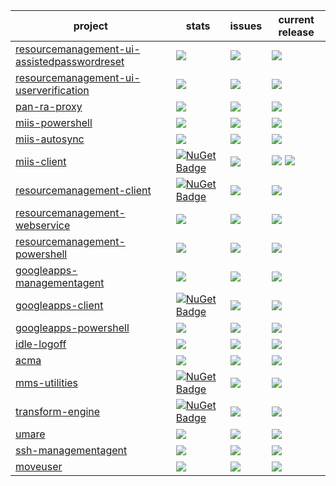 | project | stats | issues | current release |
| --- | --- | --- | --- |
| [resourcemanagement-ui-assistedpasswordreset](https://github.com/lithnet/resourcemanagement-ui-assistedpasswordreset) | ![](https://img.shields.io/github/downloads/lithnet/resourcemanagement-ui-assistedpasswordreset/total.svg?maxAge=2592000) | [![](https://img.shields.io/github/issues/lithnet/resourcemanagement-ui-assistedpasswordreset.svg)](https://github.com/lithnet/resourcemanagement-ui-assistedpasswordreset/issues) | ![](https://img.shields.io/github/release/lithnet/resourcemanagement-ui-assistedpasswordreset.svg) |
| [resourcemanagement-ui-userverification](https://github.com/lithnet/resourcemanagement-ui-userverification) | ![](https://img.shields.io/github/downloads/lithnet/resourcemanagement-ui-userverification/total.svg?maxAge=2592000) | [![](https://img.shields.io/github/issues/lithnet/resourcemanagement-ui-userverification.svg)](https://github.com/lithnet/resourcemanagement-ui-userverification/issues) | ![](https://img.shields.io/github/release/lithnet/resourcemanagement-ui-userverification.svg) |
| [pan-ra-proxy](https://github.com/lithnet/pan-ra-proxy) | ![](https://img.shields.io/github/downloads/lithnet/pan-ra-proxy/total.svg?maxAge=2592000) | [![](https://img.shields.io/github/issues/lithnet/pan-ra-proxy.svg)](https://github.com/lithnet/pan-ra-proxy/issues) | ![](https://img.shields.io/github/release/lithnet/pan-ra-proxy.svg) |
| [miis-powershell](https://github.com/lithnet/miis-powershell) | ![](https://img.shields.io/github/downloads/lithnet/miis-powershell/total.svg?maxAge=2592000) | [![](https://img.shields.io/github/issues/lithnet/miis-powershell.svg)](https://github.com/lithnet/miis-powershell/issues) | ![](https://img.shields.io/github/release/lithnet/miis-powershell.svg) |
| [miis-autosync](https://github.com/lithnet/miis-autosync) | ![](https://img.shields.io/github/downloads/lithnet/miis-autosync/total.svg?maxAge=2592000) | [![](https://img.shields.io/github/issues/lithnet/miis-autosync.svg)](https://github.com/lithnet/miis-autosync/issues) | ![](https://img.shields.io/github/release/lithnet/miis-autosync.svg) |
| [miis-client](https://github.com/lithnet/miis-client) | [![NuGet Badge](https://buildstats.info/nuget/Lithnet.Miiserver.Client)](https://www.nuget.org/packages/Lithnet.Miiserver.Client/) | [![](https://img.shields.io/github/issues/lithnet/miis-client.svg)](https://github.com/lithnet/miis-client/issues) | [![](https://img.shields.io/nuget/v/Lithnet.Miiserver.Client.svg)]() ![](https://img.shields.io/github/release/lithnet/miis-client.svg) |
| [resourcemanagement-client](https://github.com/lithnet/resourcemanagement-client) |  [![NuGet Badge](https://buildstats.info/nuget/Lithnet.ResourceManagement.Client)](https://www.nuget.org/packages/Lithnet.ResourceManagement.Client/) | [![](https://img.shields.io/github/issues/lithnet/resourcemanagement-client.svg)](https://github.com/lithnet/resourcemanagement-client/issues) | ![](https://img.shields.io/github/release/lithnet/resourcemanagement-client.svg) |
| [resourcemanagement-webservice](https://github.com/lithnet/resourcemanagement-webservice) | ![](https://img.shields.io/github/downloads/lithnet/resourcemanagement-webservice/total.svg?maxAge=2592000) | [![](https://img.shields.io/github/issues/lithnet/resourcemanagement-webservice.svg)](https://github.com/lithnet/resourcemanagement-webservice/issues) | ![](https://img.shields.io/github/release/lithnet/resourcemanagement-webservice.svg) |
| [resourcemanagement-powershell](https://github.com/lithnet/resourcemanagement-powershell) | ![](https://img.shields.io/github/downloads/lithnet/resourcemanagement-powershell/total.svg?maxAge=2592000) | [![](https://img.shields.io/github/issues/lithnet/resourcemanagement-powershell.svg)](https://github.com/lithnet/resourcemanagement-powershell/issues) | ![](https://img.shields.io/github/release/lithnet/resourcemanagement-powershell.svg) |
| [googleapps-managementagent](https://github.com/lithnet/googleapps-managementagent)  | ![](https://img.shields.io/github/downloads/lithnet/googleapps-managementagent/total.svg?maxAge=2592000) | [![](https://img.shields.io/github/issues/lithnet/googleapps-managementagent.svg)](https://github.com/lithnet/googleapps-managementagent/issues)  | ![](https://img.shields.io/github/release/lithnet/googleapps-managementagent.svg) |
| [googleapps-client](https://github.com/lithnet/googleapps-client) | [![NuGet Badge](https://buildstats.info/nuget/Lithnet.GoogleApps)](https://www.nuget.org/packages/Lithnet.GoogleApps/) | [![](https://img.shields.io/github/issues/lithnet/googleapps-client.svg)](https://github.com/lithnet/googleapps-client/issues) | ![](https://img.shields.io/github/release/lithnet/googleapps-client.svg) |
| [googleapps-powershell](https://github.com/lithnet/googleapps-powershell)  | ![](https://img.shields.io/github/downloads/lithnet/googleapps-powershell/total.svg?maxAge=2592000) | [![](https://img.shields.io/github/issues/lithnet/googleapps-powershell.svg)](https://github.com/lithnet/googleapps-powershell/issues) | ![](https://img.shields.io/github/release/lithnet/googleapps-powershell.svg) |
| [idle-logoff](https://github.com/lithnet/idle-logoff) | ![](https://img.shields.io/github/downloads/lithnet/idle-logoff/total.svg?maxAge=2592000) | [![](https://img.shields.io/github/issues/lithnet/idle-logoff.svg)](https://github.com/lithnet/idle-logoff/issues) | ![](https://img.shields.io/github/release/lithnet/idle-logoff.svg) |
| [acma](https://github.com/lithnet/acma) | ![](https://img.shields.io/github/downloads/lithnet/acma/total.svg?maxAge=2592000) | [![](https://img.shields.io/github/issues/lithnet/acma.svg)](https://github.com/lithnet/acma/issues) | ![](https://img.shields.io/github/release/lithnet/acma.svg) |
| [mms-utilities](https://github.com/lithnet/mms-utilities) | [![NuGet Badge](https://buildstats.info/nuget/Lithnet.MetadirectoryServices)](https://www.nuget.org/packages/Lithnet.MetadirectoryServices/) | [![](https://img.shields.io/github/issues/lithnet/mms-utilities.svg)](https://github.com/lithnet/mms-utilities/issues) | ![](https://img.shields.io/github/release/lithnet/mms-utilities.svg) |
| [transform-engine](https://github.com/lithnet/transform-engine) | [![NuGet Badge](https://buildstats.info/nuget/Lithnet.Transforms)](https://www.nuget.org/packages/Lithnet.Transforms/) | [![](https://img.shields.io/github/issues/lithnet/transform-engine.svg)](https://github.com/lithnet/transform-engine/issues)  | ![](https://img.shields.io/github/release/lithnet/transform-engine.svg) |
| [umare](https://github.com/lithnet/umare) | ![](https://img.shields.io/github/downloads/lithnet/umare/total.svg?maxAge=2592000) | [![](https://img.shields.io/github/issues/lithnet/umare.svg)](https://github.com/lithnet/umare/issues)  | ![](https://img.shields.io/github/release/lithnet/umare.svg) |
| [ssh-managementagent](https://github.com/lithnet/ssh-managementagent) | ![](https://img.shields.io/github/downloads/lithnet/ssh-managementagent/total.svg?maxAge=2592000) | [![](https://img.shields.io/github/issues/lithnet/ssh-managementagent.svg)](https://github.com/lithnet/ssh-managementagent/issues) | ![](https://img.shields.io/github/release/lithnet/ssh-managementagent.svg) |
| [moveuser](https://github.com/lithnet/moveuser) | ![](https://img.shields.io/github/downloads/lithnet/moveuser/total.svg?maxAge=2592000) | [![](https://img.shields.io/github/issues/lithnet/moveuser.svg)](https://github.com/lithnet/moveuser/issues) | ![](https://img.shields.io/github/release/lithnet/moveuser.svg) |
